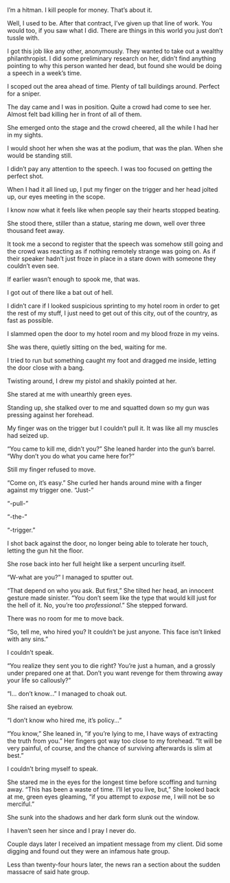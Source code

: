 I’m a hitman. I kill people for money. That’s about it. 

Well, I used to be. After that contract, I’ve given up that line of work. You would too, if you saw what I did. There are things in this world you just don’t tussle with. 

I got this job like any other, anonymously. They wanted to take out a wealthy philanthropist. I did some preliminary research on her, didn’t find anything pointing to why this person wanted her dead, but found she would be doing a speech in a week’s time. 

I scoped out the area ahead of time. Plenty of tall buildings around. Perfect for a sniper. 

The day came and I was in position. Quite a crowd had come to see her. Almost felt bad killing her in front of all of them.  

She emerged onto the stage and the crowd cheered, all the while I had her in my sights. 

I would shoot her when she was at the podium, that was the plan. When she would be standing still. 

I didn’t pay any attention to the speech. I was too focused on getting the perfect shot. 

When I had it all lined up, I put my finger on the trigger and her head jolted up, our eyes meeting in the scope. 

I know now what it feels like when people say their hearts stopped beating. 

She stood there, stiller than a statue, staring me down, well over three thousand feet away. 

It took me a second to register that the speech was somehow still going and the crowd was reacting as if nothing remotely strange was going on. As if their speaker hadn’t just froze in place in a stare down with someone they couldn’t even see. 

If earlier wasn’t enough to spook me, that was. 

I got out of there like a bat out of hell. 

I didn’t care if I looked suspicious sprinting to my hotel room in order to get the rest of my stuff, I just need to get out of this city, out of the country, as fast as possible. 

I slammed open the door to my hotel room and my blood froze in my veins. 

She was there, quietly sitting on the bed, waiting for me. 

I tried to run but something caught my foot and dragged me inside, letting the door close with a bang. 

Twisting around, I drew my pistol and shakily pointed at her. 

She stared at me with unearthly green eyes. 

Standing up, she stalked over to me and squatted down so my gun was pressing against her forehead. 

My finger was on the trigger but I couldn’t pull it. It was like all my muscles had seized up. 

“You came to kill me, didn’t you?” She leaned harder into the gun’s barrel. “Why don’t you do what you came here for?” 

Still my finger refused to move. 

“Come on, it’s easy.” She curled her hands around mine with a finger against my trigger one. “Just-” 

“-pull-” 

“-the-” 

“-trigger.” 

I shot back against the door, no longer being able to tolerate her touch, letting the gun hit the floor. 

She rose back into her full height like a serpent uncurling itself. 

“W-what are you?” I managed to sputter out. 

“That depend on who you ask. But first,” She tilted her head, an innocent gesture made sinister. “You don’t seem like the type that would kill just for the hell of it. No, you’re too *professional*.” She stepped forward. 

There was no room for me to move back. 

“So, tell me, who hired you? It couldn’t be just anyone. This face isn’t linked with any sins.” 

I couldn’t speak. 

“You realize they sent you to die right? You’re just a human, and a grossly under prepared one at that. Don’t you want revenge for them throwing away your life so callously?” 

“I... don’t know...” I managed to choak out.  

She raised an eyebrow. 

“I don’t know who hired me, it’s policy...” 

“You know,” She leaned in, “if you’re lying to me, I have ways of extracting the truth from you.” Her fingers got way too close to my forehead. “It will be very painful, of course, and the chance of surviving afterwards is slim at best.” 

I couldn’t bring myself to speak. 

She stared me in the eyes for the longest time before scoffing and turning away. “This has been a waste of time. I’ll let you live, but,” She looked back at me, green eyes gleaming, “if you attempt to *expose* me, I will not be so merciful.” 

She sunk into the shadows and her dark form slunk out the window. 

I haven’t seen her since and I pray I never do. 

Couple days later I received an impatient message from my client. Did some digging and found out they were an infamous hate group. 

Less than twenty-four hours later, the news ran a section about the sudden massacre of said hate group.